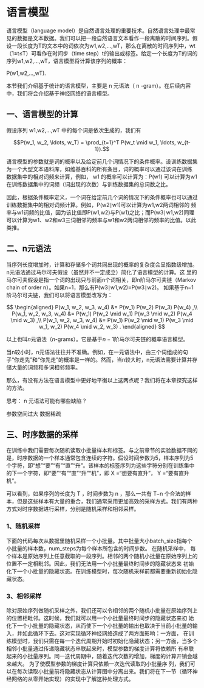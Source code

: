 # 语言模型

语言模型（language model）是自然语言处理的重要技术。自然语言处理中最常见的数据是文本数据。我们可以把一段自然语言文本看作一段离散的时间序列。假设一段长度为T的文本中的词依次为w1,w2,…,wT，那么在离散的时间序列中，wt（1≤t≤T）可看作在时间步（time step）t的输出或标签。给定一个长度为T的词的序列w1,w2,…,wT，语言模型将计算该序列的概率：

P(w1,w2,…,wT).

本节我们介绍基于统计的语言模型，主要是 n 元语法（ n -gram）。在后续内容中，我们将会介绍基于神经网络的语言模型。

## 一、语言模型的计算

假设序列 w1,w2,…,wT 中的每个词是依次生成的，我们有

$$P(w_1, w_2, \ldots, w_T) = \prod_{t=1}^T P(w_t \mid w_1, \ldots, w_{t-1}).$$

语言模型的参数就是词的概率以及给定前几个词情况下的条件概率。设训练数据集为一个大型文本语料库，如维基百科的所有条目，词的概率可以通过该词在训练
数据集中的相对词频来计算，例如， w1 的概率可以计算为：P(w1) 可以计算为w1在训练数据集中的词频（词出现的次数）与训练数据集的总词数之比。

因此，根据条件概率定义，一个词在给定前几个词的情况下的条件概率也可以通过训练数据集中的相对词频计算。例如，P(w2∣w1)可以计算为w1,w2两词相邻的
频率与w1词频的比值，因为该比值即P(w1,w2)与P(w1)之比；而P(w3∣w1,w2)同理可以计算为w1、w2和w3三词相邻的频率与w1和w2两词相邻的频率的比值。以此类推。

## 二、n元语法

当序列长度增加时，计算和存储多个词共同出现的概率的复杂度会呈指数级增加。n元语法通过马尔可夫假设（虽然并不一定成立）简化了语言模型的计算。这
里的马尔可夫假设是指一个词的出现只与前面n个词相关，即n阶马尔可夫链（Markov chain of order n）。如果n=1，那么有P(w3∣w1,w2)=P(w3∣w2)。
如果基于n−1阶马尔可夫链，我们可以将语言模型改写为：

$$
\begin{aligned}
P(w_1, w_2, w_3, w_4) &=  P(w_1) P(w_2) P(w_3) P(w_4) ,\\
P(w_1, w_2, w_3, w_4) &=  P(w_1) P(w_2 \mid w_1) P(w_3 \mid w_2) P(w_4 \mid w_3) ,\\
P(w_1, w_2, w_3, w_4) &=  P(w_1) P(w_2 \mid w_1) P(w_3 \mid w_1, w_2) P(w_4 \mid w_2, w_3) .
\end{aligned}
$$

以上也叫$n$元语法（$n$-grams）。它是基于$n - 1$阶马尔可夫链的概率语言模型。

当n较小时，n元语法往往并不准确。例如，在一元语法中，由三个词组成的句子“你走先”和“你先走”的概率是一样的。然而，当n较大时，n元语法需要计算并存储大量的词频和多词相邻频率。

那么，有没有方法在语言模型中更好地平衡以上这两点呢？我们将在本章探究这样的方法。

思考： n 元语法可能有哪些缺陷？

参数空间过大
数据稀疏

## 三、时序数据的采样

在训练中我们需要每次随机读取小批量样本和标签。与之前章节的实验数据不同的是，时序数据的一个样本通常包含连续的字符。假设时间步数为5，样本序列为5个字符，即“想”“要”“有”“直”“升”。该样本的标签序列为这些字符分别在训练集中的下一个字符，即“要”“有”“直”“升”“机”，即 X =“想要有直升”， Y =“要有直升机”。

可以看到，如果序列的长度为 T ，时间步数为 n ，那么一共有 T−n 个合法的样本，但是这些样本有大量的重合，我们通常采用更加高效的采样方式。我们有两种方式对时序数据进行采样，分别是随机采样和相邻采样。

### 1、随机采样

下面的代码每次从数据里随机采样一个小批量。其中批量大小batch_size指每个小批量的样本数，num_steps为每个样本所包含的时间步数。 在随机采样中，
每个样本是原始序列上任意截取的一段序列。相邻的两个随机小批量在原始序列上的位置不一定相毗邻。因此，我们无法用一个小批量最终时间步的隐藏状态来
初始化下一个小批量的隐藏状态。在训练模型时，每次随机采样前都需要重新初始化隐藏状态。

### 3、相邻采样

除对原始序列做随机采样之外，我们还可以令相邻的两个随机小批量在原始序列上的位置相毗邻。这时候，我们就可以用一个小批量最终时间步的隐藏状态来初
始化下一个小批量的隐藏状态，从而使下一个小批量的输出也取决于当前小批量的输入，并如此循环下去。这对实现循环神经网络造成了两方面影响：一方面， 
在训练模型时，我们只需在每一个迭代周期开始时初始化隐藏状态；另一方面，当多个相邻小批量通过传递隐藏状态串联起来时，模型参数的梯度计算将依赖所
有串联起来的小批量序列。同一迭代周期中，随着迭代次数的增加，梯度的计算开销会越来越大。 为了使模型参数的梯度计算只依赖一次迭代读取的小批量序
列，我们可以在每次读取小批量前将隐藏状态从计算图中分离出来。我们将在下一节（循环神经网络的从零开始实现）的实现中了解这种处理方式。

